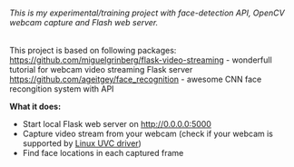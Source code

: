 ###### This is my experimental/training project with face-detection API, OpenCV webcam capture and Flash web server. 
This project is based on following packages:  
https://github.com/miguelgrinberg/flask-video-streaming - wonderfull tutorial for webcam video streaming Flask server  
https://github.com/ageitgey/face_recognition - awesome CNN face recongition system with API  

**What it does:**
- Start local Flask web server on http://0.0.0.0:5000
- Capture video stream from your webcam (check if your webcam is supported by [Linux UVC driver](http://www.ideasonboard.org/uvc/#devices))
- Find face locations in each captured frame
